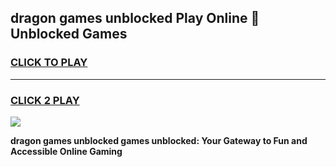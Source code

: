 
## dragon games unblocked Play Online 👋 Unblocked Games
<h3>
<a href="https://premium.freeplayer.one?title=dragon_games_unblocked&ref=19F">CLICK TO PLAY</a></h3>
<hr>

<h3>
<a href="https://premium.freeplayer.one?title=dragon_games_unblocked&ref=19F">CLICK 2 PLAY</a>
  
</h3>

<a href="https://premium.freeplayer.one?title=dragon_games_unblocked&ref=19F"><img src="https://clearcache.store/games.png"></a>


**dragon games unblocked games unblocked: Your Gateway to Fun and Accessible Online Gaming**
